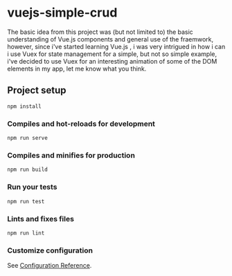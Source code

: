 # vuejs-simple-crud

The basic idea from this project was (but not limited to) the basic understanding of Vue.js components and general use of the fraemwork, however, since i've started learning Vue.js , i was very intrigued in how i can i use Vuex for state management for a simple, but not so simple example, i've decided to use Vuex for an interesting animation of some of the DOM elements in my app, let me know what you think. 


## Project setup
```
npm install
```

### Compiles and hot-reloads for development
```
npm run serve
```

### Compiles and minifies for production
```
npm run build
```

### Run your tests
```
npm run test
```

### Lints and fixes files
```
npm run lint
```

### Customize configuration
See [Configuration Reference](https://cli.vuejs.org/config/).
